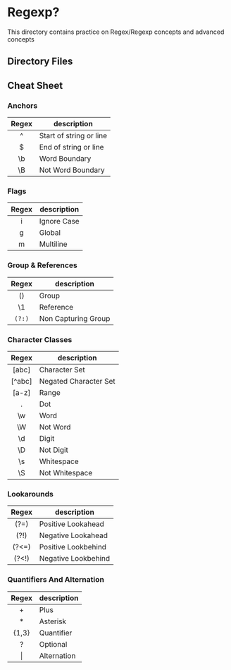 # Regexp?

This directory contains practice on Regex/Regexp concepts and advanced concepts

## Directory Files

## Cheat Sheet

### Anchors

|Regex|description|
|:--------:|-----------|
|^ |Start of string or line|
|$ |End of string or line|
|\b |Word Boundary|
|\B |Not Word Boundary|

### Flags

|Regex|description|
|:--------:|-----------|
|i| Ignore Case|
|g| Global |
|m| Multiline|

### Group & References

|Regex|description|
|:--------:|-----------|
|()| Group |
|\1| Reference|
|`(?:)`| Non Capturing Group|

### Character Classes

|Regex|description|
|:--------:|-----------|
|[abc]| Character Set|
|[^abc]| Negated Character Set|
|[a-z]| Range|
|.| Dot|
|\w| Word|
|\W| Not Word|
|\d| Digit|
|\D| Not Digit|
|\s| Whitespace|
|\S |Not Whitespace|

### Lookarounds

|Regex|description|
|:--------:|-----------|
|(?=) | Positive Lookahead|
|(?!) | Negative Lookahead|
|(?<=)| Positive Lookbehind|
|(?<!)| Negative Lookbehind|

### Quantifiers And Alternation

|Regex|description|
|:--------:|-----------|
|+| Plus|
|*| Asterisk|
|{1,3}| Quantifier|
|?| Optional|
|\|| Alternation|
